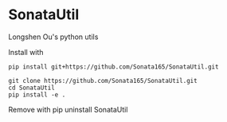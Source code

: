 # SonataUtil
 Longshen Ou's python utils

Install with 

    pip install git+https://github.com/Sonata165/SonataUtil.git

    git clone https://github.com/Sonata165/SonataUtil.git
    cd SonataUtil
    pip install -e .


Remove with 
    pip uninstall SonataUtil
